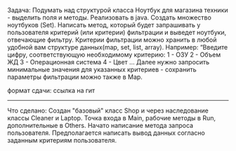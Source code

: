Задача:
Подумать над структурой класса Ноутбук для магазина техники - выделить поля и методы. Реализовать в java.
Создать множество ноутбуков (Set).
Написать метод, который будет запрашивать у пользователя критерий (или критерии) фильтрации и выведет ноутбуки,
отвечающие фильтру. Критерии фильтрации можно хранить в любой удобной вам структуре данных(map, set, list, array). Например:
“Введите цифру, соответствующую необходимому критерию:
1 - ОЗУ
2 - Объем ЖД
3 - Операционная система
4 - Цвет …
Далее нужно запросить минимальные значения для указанных критериев - сохранить параметры фильтрации можно также в Map.

формат сдачи: ссылка на гит
__________________________________________________________________________________________________________

Что сделано:
Создан "базовый" класс Shop и через наследование классы Cleaner и Laptop.
Точка входа в Main, рабочие методы в Run, дополнительные в Others.
Начато написание метода запроса пользователя.
Предполагается написать вывод данных согласно заданным критериям пользователя.
